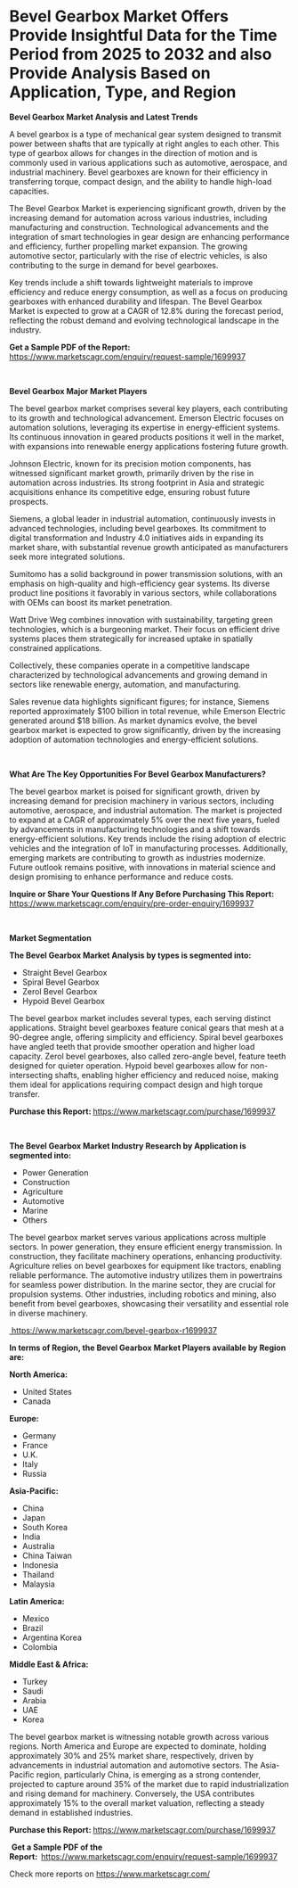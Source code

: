 <p><h1>Bevel Gearbox Market Offers Provide Insightful Data for the Time Period from 2025 to 2032 and also Provide Analysis Based on Application, Type, and Region</h1></p><p><strong>Bevel Gearbox Market Analysis and Latest Trends</strong></p>
<p><p>A bevel gearbox is a type of mechanical gear system designed to transmit power between shafts that are typically at right angles to each other. This type of gearbox allows for changes in the direction of motion and is commonly used in various applications such as automotive, aerospace, and industrial machinery. Bevel gearboxes are known for their efficiency in transferring torque, compact design, and the ability to handle high-load capacities.</p><p>The Bevel Gearbox Market is experiencing significant growth, driven by the increasing demand for automation across various industries, including manufacturing and construction. Technological advancements and the integration of smart technologies in gear design are enhancing performance and efficiency, further propelling market expansion. The growing automotive sector, particularly with the rise of electric vehicles, is also contributing to the surge in demand for bevel gearboxes.</p><p>Key trends include a shift towards lightweight materials to improve efficiency and reduce energy consumption, as well as a focus on producing gearboxes with enhanced durability and lifespan. The Bevel Gearbox Market is expected to grow at a CAGR of 12.8% during the forecast period, reflecting the robust demand and evolving technological landscape in the industry.</p></p>
<p><strong>Get a Sample PDF of the Report:&nbsp;</strong> <a href="https://www.marketscagr.com/enquiry/request-sample/1699937?utm_campaign=3501&utm_medium=2&utm_source=Github&utm_content=ia&utm_term=10042025&utm_id=bevel-gearbox">https://www.marketscagr.com/enquiry/request-sample/1699937</a></p>
<p>&nbsp;</p>
<p><strong>Bevel Gearbox Major Market Players</strong></p>
<p><p>The bevel gearbox market comprises several key players, each contributing to its growth and technological advancement. Emerson Electric focuses on automation solutions, leveraging its expertise in energy-efficient systems. Its continuous innovation in geared products positions it well in the market, with expansions into renewable energy applications fostering future growth.</p><p>Johnson Electric, known for its precision motion components, has witnessed significant market growth, primarily driven by the rise in automation across industries. Its strong footprint in Asia and strategic acquisitions enhance its competitive edge, ensuring robust future prospects.</p><p>Siemens, a global leader in industrial automation, continuously invests in advanced technologies, including bevel gearboxes. Its commitment to digital transformation and Industry 4.0 initiatives aids in expanding its market share, with substantial revenue growth anticipated as manufacturers seek more integrated solutions.</p><p>Sumitomo has a solid background in power transmission solutions, with an emphasis on high-quality and high-efficiency gear systems. Its diverse product line positions it favorably in various sectors, while collaborations with OEMs can boost its market penetration.</p><p>Watt Drive Weg combines innovation with sustainability, targeting green technologies, which is a burgeoning market. Their focus on efficient drive systems places them strategically for increased uptake in spatially constrained applications.</p><p>Collectively, these companies operate in a competitive landscape characterized by technological advancements and growing demand in sectors like renewable energy, automation, and manufacturing.</p><p>Sales revenue data highlights significant figures; for instance, Siemens reported approximately $100 billion in total revenue, while Emerson Electric generated around $18 billion. As market dynamics evolve, the bevel gearbox market is expected to grow significantly, driven by the increasing adoption of automation technologies and energy-efficient solutions.</p></p>
<p>&nbsp;</p>
<p><strong>What Are The Key Opportunities For Bevel Gearbox Manufacturers?</strong></p>
<p><p>The bevel gearbox market is poised for significant growth, driven by increasing demand for precision machinery in various sectors, including automotive, aerospace, and industrial automation. The market is projected to expand at a CAGR of approximately 5% over the next five years, fueled by advancements in manufacturing technologies and a shift towards energy-efficient solutions. Key trends include the rising adoption of electric vehicles and the integration of IoT in manufacturing processes. Additionally, emerging markets are contributing to growth as industries modernize. Future outlook remains positive, with innovations in material science and design promising to enhance performance and reduce costs.</p></p>
<p><strong>Inquire or Share Your Questions If Any Before Purchasing This Report:</strong> <a href="https://www.marketscagr.com/enquiry/pre-order-enquiry/1699937?utm_campaign=3501&utm_medium=2&utm_source=Github&utm_content=ia&utm_term=10042025&utm_id=bevel-gearbox">https://www.marketscagr.com/enquiry/pre-order-enquiry/1699937</a></p>
<p>&nbsp;</p>
<p><strong>Market Segmentation</strong></p>
<p><strong>The Bevel Gearbox Market Analysis by types is segmented into:</strong></p>
<p><ul><li>Straight Bevel Gearbox</li><li>Spiral Bevel Gearbox</li><li>Zerol Bevel Gearbox</li><li>Hypoid Bevel Gearbox</li></ul></p>
<p><p>The bevel gearbox market includes several types, each serving distinct applications. Straight bevel gearboxes feature conical gears that mesh at a 90-degree angle, offering simplicity and efficiency. Spiral bevel gearboxes have angled teeth that provide smoother operation and higher load capacity. Zerol bevel gearboxes, also called zero-angle bevel, feature teeth designed for quieter operation. Hypoid bevel gearboxes allow for non-intersecting shafts, enabling higher efficiency and reduced noise, making them ideal for applications requiring compact design and high torque transfer.</p></p>
<p><strong>Purchase this Report:&nbsp;</strong><a href="https://www.marketscagr.com/purchase/1699937?utm_campaign=3501&utm_medium=2&utm_source=Github&utm_content=ia&utm_term=10042025&utm_id=bevel-gearbox">https://www.marketscagr.com/purchase/1699937</a></p>
<p>&nbsp;</p>
<p><strong>The Bevel Gearbox Market Industry Research by Application is segmented into:</strong></p>
<p><ul><li>Power Generation</li><li>Construction</li><li>Agriculture</li><li>Automotive</li><li>Marine</li><li>Others</li></ul></p>
<p><p>The bevel gearbox market serves various applications across multiple sectors. In power generation, they ensure efficient energy transmission. In construction, they facilitate machinery operations, enhancing productivity. Agriculture relies on bevel gearboxes for equipment like tractors, enabling reliable performance. The automotive industry utilizes them in powertrains for seamless power distribution. In the marine sector, they are crucial for propulsion systems. Other industries, including robotics and mining, also benefit from bevel gearboxes, showcasing their versatility and essential role in diverse machinery.</p></p>
<p><a href="https://www.marketscagr.com/bevel-gearbox-r1699937?utm_campaign=3501&utm_medium=2&utm_source=Github&utm_content=ia&utm_term=10042025&utm_id=bevel-gearbox">&nbsp;https://www.marketscagr.com/bevel-gearbox-r1699937</a></p>
<p><strong>In terms of Region, the Bevel Gearbox Market Players available by Region are:</strong></p>
<p>
    <p> <strong> North America: </strong>
        <ul>
            <li>United States</li>
            <li>Canada</li>
        </ul>
        </p> 
    <p> <strong> Europe: </strong>
        <ul>
            <li>Germany</li>
            <li>France</li>
            <li>U.K.</li>
            <li>Italy</li>
            <li>Russia</li>
        </ul>
        </p> 
    <p> <strong> Asia-Pacific: </strong>
        <ul>
            <li>China</li>
            <li>Japan</li>
            <li>South Korea</li>
            <li>India</li>
            <li>Australia</li>
            <li>China Taiwan</li>
            <li>Indonesia</li>
            <li>Thailand</li>
            <li>Malaysia</li>
        </ul>
        </p> 
    <p> <strong> Latin America: </strong>
        <ul>
            <li>Mexico</li>
            <li>Brazil</li>
            <li>Argentina Korea</li>
            <li>Colombia</li>
        </ul>
        </p> 
    <p> <strong> Middle East & Africa: </strong>
        <ul>
            <li>Turkey</li>
            <li>Saudi</li>
            <li>Arabia</li>
            <li>UAE</li>
            <li>Korea</li>
        </ul>
    </p>
    </p>
<p><p>The bevel gearbox market is witnessing notable growth across various regions. North America and Europe are expected to dominate, holding approximately 30% and 25% market share, respectively, driven by advancements in industrial automation and automotive sectors. The Asia-Pacific region, particularly China, is emerging as a strong contender, projected to capture around 35% of the market due to rapid industrialization and rising demand for machinery. Conversely, the USA contributes approximately 15% to the overall market valuation, reflecting a steady demand in established industries.</p></p>
<p><strong>Purchase this Report: </strong><a href="https://www.marketscagr.com/purchase/1699937?utm_campaign=3501&utm_medium=2&utm_source=Github&utm_content=ia&utm_term=10042025&utm_id=bevel-gearbox">https://www.marketscagr.com/purchase/1699937</a></p>
<p>&nbsp;<strong>Get a Sample PDF of the Report:&nbsp;&nbsp;</strong><a href="https://www.marketscagr.com/enquiry/request-sample/1699937?utm_campaign=3501&utm_medium=2&utm_source=Github&utm_content=ia&utm_term=10042025&utm_id=bevel-gearbox">https://www.marketscagr.com/enquiry/request-sample/1699937</a></p>
<p><strong></strong></p>
<p>Check more reports on <a href="https://www.marketscagr.com/?utm_campaign=3501&utm_medium=2&utm_source=Github&utm_content=ia&utm_term=10042025&utm_id=bevel-gearbox">https://www.marketscagr.com/</a></p>